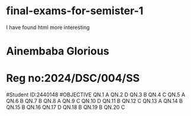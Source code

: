 # final-exams-for-semister-1
I have found html more interesting
# Ainembaba Glorious
# Reg no:2024/DSC/004/SS
#Student ID:2440148
#OBJECTIVE
QN.1 A
QN.2 D
QN.3 B
QN.4 C
QN.5 A
QN.6 B
QN.7 B
QN.8 A
QN.9 C
QN.10 D
QN.11 B
QN.12 C
QN.13 A
QN.14 B
QN.15 B
QN.16 
QN.17 D
QN.18 B
QN.19 B 
QN.20 C

